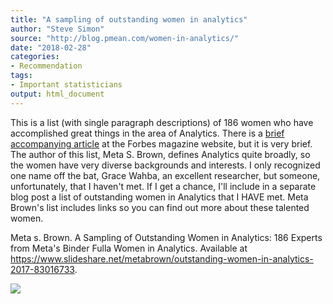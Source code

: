 ```yaml
---
title: "A sampling of outstanding women in analytics"
author: "Steve Simon"
source: "http://blog.pmean.com/women-in-analytics/"
date: "2018-02-28"
categories:
- Recommendation
tags:
- Important statisticians
output: html_document
---
```


This is a list (with single paragraph descriptions) of 186 women who
have accomplished great things in the area of Analytics. There is a
[brief accompanying
article](https://www.forbes.com/sites/metabrown/2017/11/30/discover-185-outstanding-women-in-data-analytics)
at the Forbes magazine website, but it is very brief. The author of this
list, Meta S. Brown, defines Analytics quite broadly, so the women have
very diverse backgrounds and interests. I only recognized one name off
the bat, Grace Wahba, an excellent researcher, but someone,
unfortunately, that I haven't met. If I get a chance, I'll include in a
separate blog post a list of outstanding women in Analytics that I HAVE
met. Meta Brown's list includes links so you can find out more about
these talented women.

<!---More--->

Meta s. Brown. A Sampling of Outstanding Women in Analytics: 186 Experts
from Meta's Binder Fulla Women in Analytics. Available at
<https://www.slideshare.net/metabrown/outstanding-women-in-analytics-2017-83016733>.

![](http://www.pmean.com/images/images/18/women-in-analytics01.png)




